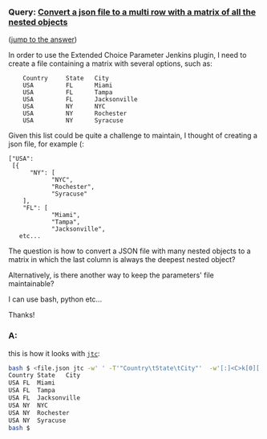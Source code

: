### Query: [Convert a json file to a multi row with a matrix of all the nested objects](https://stackoverflow.com/questions/59818977/convert-a-json-file-to-a-multi-row-with-a-matrix-of-all-the-nested-objects)
([jump to the answer](https://github.com/ldn-softdev/stackoverflow-json/blob/master/lib/Convert%20a%20json%20file%20to%20a%20multi%20row%20with%20a%20matrix%20of%20all%20the%20nested%20objects.md#a))

In order to use the Extended Choice Parameter Jenkins plugin, I need to create a file containing a matrix with several options, such as:

        Country     State   City
        USA         FL      Miami
        USA         FL      Tampa
        USA         FL      Jacksonville
        USA         NY      NYC
        USA         NY      Rochester
        USA         NY      Syracuse

Given this list could be quite a challenge to maintain, I thought of creating a json file, for example (:

    ["USA":       
     [{        
          "NY": [
                "NYC",
                "Rochester",
                "Syracuse"
        ],
        "FL": [
                "Miami",
                "Tampa",
                "Jacksonville",
       etc...

The question is how to convert a JSON file with many nested objects to a matrix in which the last column is always the deepest nested object? 

Alternatively, is there another way to keep the parameters' file maintainable?

I can use bash, python etc...

Thanks!        

### A:
this is how it looks with [`jtc`](https://github.com/ldn-softdev/jtc): 
```bash
bash $ <file.json jtc -w' ' -T'"Country\tState\tCity"'  -w'[:]<C>k[0][:]<S>k[:]' -qqT'"{C}\t{S}\t{}"'
Country	State	City
USA	FL	Miami
USA	FL	Tampa
USA	FL	Jacksonville
USA	NY	NYC
USA	NY	Rochester
USA	NY	Syracuse
bash $ 
```

